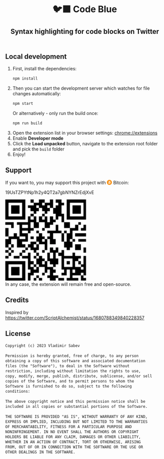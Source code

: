 <h1 align="center">
  🐦‍⬛&nbsp;Code Blue
</h1>

<h2 align="center">
  Syntax highlighting for code blocks on Twitter
  <br />
  <br />
</h2>

## Local development
1. First, install the dependencies:
    ```bash
    npm install
    ```
2. Then you can start the development server which watches for file changes automatically:
    ```bash
    npm start
    ```
    Or alternatively - only run the build once:
    ```bash
    npm run build
    ```
3. Open the extension list in your browser settings: [chrome://extensions](chrome://extensions)
4. Enable **Developer mode**
5. Click the **Load unpacked** button, navigate to the extension root folder and pick the `build` folder
6. Enjoy!

## Support
If you want to, you may support this project with <img src="images/btc.png" style="height: 16px; margin-bottom: -2px" /> Bitcoin:

19UsTZPYtNp1h2y4QT2a7gbNYNZrEdjXvE

<a href="bitcoin:19UsTZPYtNp1h2y4QT2a7gbNYNZrEdjXvE">
  <img src="images/btc-qr.png" style="height: 256px" />
</a>

<br />
In any case, the extension will remain free and open-source.

## Credits
Inspired by https://twitter.com/ScriptAlchemist/status/1680788349840228357

## License
```
Copyright (c) 2023 Vladimir Sabev

Permission is hereby granted, free of charge, to any person
obtaining a copy of this software and associated documentation
files (the "Software"), to deal in the Software without
restriction, including without limitation the rights to use,
copy, modify, merge, publish, distribute, sublicense, and/or sell
copies of the Software, and to permit persons to whom the
Software is furnished to do so, subject to the following
conditions:

The above copyright notice and this permission notice shall be
included in all copies or substantial portions of the Software.

THE SOFTWARE IS PROVIDED "AS IS", WITHOUT WARRANTY OF ANY KIND,
EXPRESS OR IMPLIED, INCLUDING BUT NOT LIMITED TO THE WARRANTIES
OF MERCHANTABILITY, FITNESS FOR A PARTICULAR PURPOSE AND
NONINFRINGEMENT. IN NO EVENT SHALL THE AUTHORS OR COPYRIGHT
HOLDERS BE LIABLE FOR ANY CLAIM, DAMAGES OR OTHER LIABILITY,
WHETHER IN AN ACTION OF CONTRACT, TORT OR OTHERWISE, ARISING
FROM, OUT OF OR IN CONNECTION WITH THE SOFTWARE OR THE USE OR
OTHER DEALINGS IN THE SOFTWARE.
```
